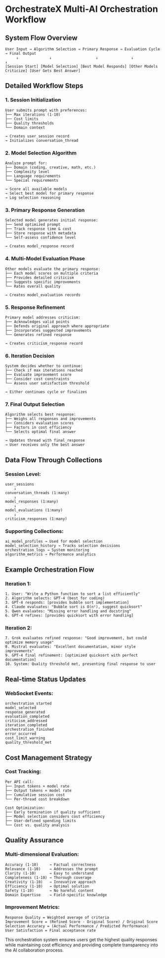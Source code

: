 # OrchestrateX Multi-AI Orchestration Workflow

## System Flow Overview

```
User Input → Algorithm Selection → Primary Response → Evaluation Cycle → Final Output
     ↓              ↓                    ↓               ↓              ↓
[Session Start] [Model Selection] [Best Model Responds] [Other Models Criticize] [User Gets Best Answer]
```

## Detailed Workflow Steps

### 1. Session Initialization
```
User submits prompt with preferences:
├── Max iterations (1-10)
├── Cost limits
├── Quality thresholds
└── Domain context

→ Creates user_session record
→ Initializes conversation_thread
```

### 2. Model Selection Algorithm
```
Analyze prompt for:
├── Domain (coding, creative, math, etc.)
├── Complexity level
├── Language requirements
└── Special requirements

→ Score all available models
→ Select best model for primary response
→ Log selection reasoning
```

### 3. Primary Response Generation
```
Selected model generates initial response:
├── Send optimized prompt
├── Track response time & cost
├── Store response with metadata
└── Self-assess confidence level

→ Creates model_response record
```

### 4. Multi-Model Evaluation Phase
```
Other models evaluate the primary response:
├── Each model scores on multiple criteria
├── Provides detailed criticism
├── Suggests specific improvements
└── Rates overall quality

→ Creates model_evaluation records
```

### 5. Response Refinement
```
Primary model addresses criticism:
├── Acknowledges valid points
├── Defends original approach where appropriate
├── Incorporates suggested improvements
└── Generates refined response

→ Creates criticism_response record
```

### 6. Iteration Decision
```
System decides whether to continue:
├── Check if max iterations reached
├── Evaluate improvement score
├── Consider cost constraints
└── Assess user satisfaction threshold

→ Either continues cycle or finalizes
```

### 7. Final Output Selection
```
Algorithm selects best response:
├── Weighs all responses and improvements
├── Considers evaluation scores
├── Factors in cost efficiency
└── Selects optimal final answer

→ Updates thread with final_response
→ User receives only the best answer
```

## Data Flow Through Collections

### Session Level:
```
user_sessions
    ↓
conversation_threads (1:many)
    ↓
model_responses (1:many)
    ↓
model_evaluations (1:many)
    ↓
criticism_responses (1:many)
```

### Supporting Collections:
```
ai_model_profiles → Used for model selection
model_selection_history → Tracks selection decisions  
orchestration_logs → System monitoring
algorithm_metrics → Performance analytics
```

## Example Orchestration Flow

### Iteration 1:
```
1. User: "Write a Python function to sort a list efficiently"
2. Algorithm selects: GPT-4 (best for coding)
3. GPT-4 responds: [provides bubble sort implementation]
4. Claude evaluates: "Bubble sort is O(n²), suggest quicksort"
5. Qwen evaluates: "Missing error handling and docstring"
6. GPT-4 refines: [provides quicksort with error handling]
```

### Iteration 2:
```
7. Grok evaluates refined response: "Good improvement, but could optimize memory usage"
8. Mistral evaluates: "Excellent documentation, minor style improvements"
9. GPT-4 final refinement: [optimized quicksort with perfect documentation]
10. System: Quality threshold met, presenting final response to user
```

## Real-time Status Updates

### WebSocket Events:
```
orchestration_started
model_selected
response_generated
evaluation_completed
criticism_addressed
iteration_completed
orchestration_finished
error_occurred
cost_limit_warning
quality_threshold_met
```

## Cost Management Strategy

### Cost Tracking:
```
Per API call:
├── Input tokens × model rate
├── Output tokens × model rate
├── Cumulative session cost
└── Per-thread cost breakdown

Cost Optimization:
├── Early termination if quality sufficient
├── Model selection considers cost efficiency
├── User-defined spending limits
└── Cost vs. quality analysis
```

## Quality Assurance

### Multi-dimensional Evaluation:
```
Accuracy (1-10)     → Factual correctness
Relevance (1-10)    → Addresses the prompt
Clarity (1-10)      → Easy to understand  
Completeness (1-10) → Thorough coverage
Creativity (1-10)   → Innovative approach
Efficiency (1-10)   → Optimal solution
Safety (1-10)       → No harmful content
Domain Expertise    → Field-specific knowledge
```

### Improvement Metrics:
```
Response Quality = Weighted average of criteria
Improvement Score = (Refined Score - Original Score) / Original Score
Selection Accuracy = (Actual Performance / Predicted Performance)
User Satisfaction = Final acceptance rate
```

This orchestration system ensures users get the highest quality responses while maintaining cost efficiency and providing complete transparency into the AI collaboration process.
